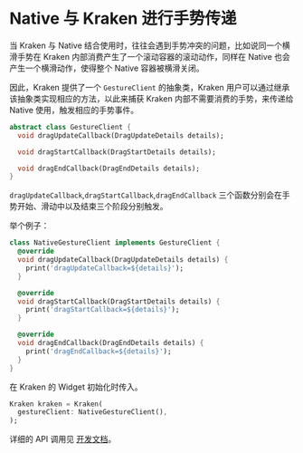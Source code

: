 # Native 与 Kraken 进行手势传递

当 Kraken 与 Native 结合使用时，往往会遇到手势冲突的问题，比如说同一个横滑手势在 Kraken 内部消费产生了一个滚动容器的滚动动作，同样在 Native 也会产生一个横滑动作，使得整个 Native 容器被横滑关闭。

因此，Kraken 提供了一个 `GestureClient` 的抽象类，Kraken 用户可以通过继承该抽象类实现相应的方法，以此来捕获 Kraken 内部不需要消费的手势，来传递给 Native 使用，触发相应的手势事件。

```dart
abstract class GestureClient {
  void dragUpdateCallback(DragUpdateDetails details);

  void dragStartCallback(DragStartDetails details);

  void dragEndCallback(DragEndDetails details);
}
```

`dragUpdateCallback`,`dragStartCallback`,`dragEndCallback` 三个函数分别会在手势开始、滑动中以及结束三个阶段分别触发。

举个例子：

```dart
class NativeGestureClient implements GestureClient {
  @override
  void dragUpdateCallback(DragUpdateDetails details) {
    print('dragUpdateCallback=${details}');
  }

  @override
  void dragStartCallback(DragStartDetails details) {
    print('dragStartCallback=${details}');
  }

  @override
  void dragEndCallback(DragEndDetails details) {
    print('dragEndCallback=${details}');
  }
}
```

在 Kraken 的 Widget 初始化时传入。

```dart
Kraken kraken = Kraken(
  gestureClient: NativeGestureClient(),
);
```

详细的 API 调用见 [开发文档](/guide/native/widget)。
